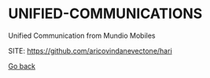 # UNIFIED-COMMUNICATIONS
 
 Unified Communication from Mundio Mobiles
 
 SITE: https://github.com/aricovindanevectone/hari

 [Go back](https://portable-linux-apps.github.io/apps.html)
